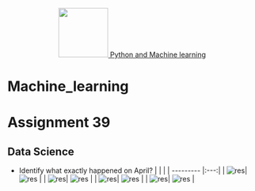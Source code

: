   <p align="center"><a href="https://www.w3schools.com/python/python_ml_getting_started.asp" target="_blank"><img src="https://upload.wikimedia.org/wikipedia/commons/thumb/c/c3/Python-logo-notext.svg/182px-Python-logo-notext.svg.png" width="100"> Python and  Machine learning</a>

# Machine_learning
# Assignment 39
## Data Science
- Identify what exactly happened on April?
  |  |  |
  | --------- |:---:|
  | ![res](https://raw.githubusercontent.com/Mohammadnematizade/Machine-Learning/main/Assignment%2039/output/online%20retail/online_retail_1.png)| ![res](https://raw.githubusercontent.com/Mohammadnematizade/Machine-Learning/main/Assignment%2039/output/online%20retail/online_retail_2.png) |
   | ![res](https://raw.githubusercontent.com/Mohammadnematizade/Machine-Learning/main/Assignment%2039/output/online%20retail/online_retail_3.png)| ![res](https://raw.githubusercontent.com/Mohammadnematizade/Machine-Learning/main/Assignment%2039/output/online%20retail/online_retail_4.png) |
    | ![res](https://raw.githubusercontent.com/Mohammadnematizade/Machine-Learning/main/Assignment%2039/output/online%20retail/online_retail_5.png)| ![res](https://raw.githubusercontent.com/Mohammadnematizade/Machine-Learning/main/Assignment%2039/output/online%20retail/online_retail_6.png) |
    | ![res](https://raw.githubusercontent.com/Mohammadnematizade/Machine-Learning/main/Assignment%2039/output/online%20retail/online_retail_7.png)| ![res](https://raw.githubusercontent.com/Mohammadnematizade/Machine-Learning/main/Assignment%2039/output/online%20retail/online_retail_8.png) |
  
  
